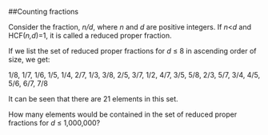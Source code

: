 ##Counting fractions

Consider the fraction, <i>n/d</i>, where <i>n</i> and <i>d</i> are positive integers. If <i>n</i>&lt;<i>d</i> and HCF(<i>n,d</i>)=1, it is called a reduced proper fraction.

If we list the set of reduced proper fractions for <i>d</i> &#x2264; 8 in ascending order of size, we get:

1/8, 1/7, 1/6, 1/5, 1/4, 2/7, 1/3, 3/8, 2/5, 3/7, 1/2, 4/7, 3/5, 5/8, 2/3, 5/7, 3/4, 4/5, 5/6, 6/7, 7/8

It can be seen that there are 21 elements in this set.

How many elements would be contained in the set of reduced proper fractions for <i>d</i> &#x2264; 1,000,000?

